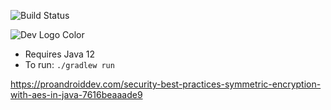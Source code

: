 ![Build Status](https://travis-ci.com/lockbook/lockbook-dev-desktop.svg?branch=master)

![Dev Logo Color][logo-dev-color]

* Requires Java 12
* To run: `./gradlew run`

https://proandroiddev.com/security-best-practices-symmetric-encryption-with-aes-in-java-7616beaaade9

[logo-dev-color]: https://raw.githubusercontent.com/lockbook/resources/master/Logo/lockbook_dev_logo_color.png
